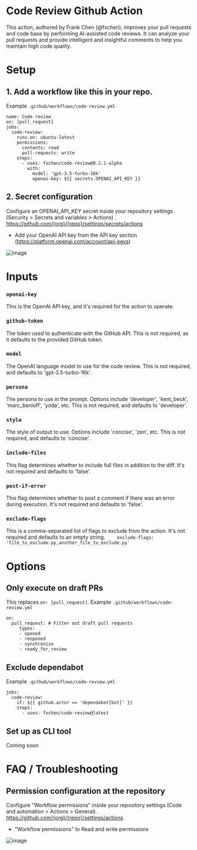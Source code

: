 # Code Review Github Action

This action, authored by Frank Chen (@fxchen), improves your pull requests and code base by performing AI-assisted code reviews. It can analyze your pull requests and provide intelligent and insightful comments to help you maintain high code quality.

# Setup

## 1. Add a workflow like this in your repo.

Example `.github/workflows/code-review.yml`

```
name: Code review
on: [pull_request]
jobs:
  code-review:
    runs-on: ubuntu-latest
    permissions:
      contents: read
      pull-requests: write
    steps:
      - uses: fxchen/code-review@0.2.1-alpha
        with:
          model: 'gpt-3.5-turbo-16k'
          openai-key: ${{ secrets.OPENAI_API_KEY }}
```

## 2. Secret configuration

Configure an OPENAI_API_KEY secret inside your repository settings (Security > Secrets and variables > Actions) . https://github.com/{org}/{repo}/settings/secrets/actions
- Add your OpenAI API key from the API key section (https://platform.openai.com/account/api-keys)

![image](https://github.com/fxchen/code-review/assets/178719/3370b01a-6bb4-417d-a2ca-82507b5fc4b4)


# Inputs

### `openai-key`
This is the OpenAI API key, and it's required for the action to operate.

### `github-token`
The token used to authenticate with the GitHub API. This is not required, as it defaults to the provided GitHub token.

### `model`
The OpenAI language model to use for the code review. This is not required, and defaults to 'gpt-3.5-turbo-16k'.

### `persona`
The persona to use in the prompt. Options include 'developer', 'kent_beck', 'marc_benioff', 'yoda', etc. This is not required, and defaults to 'developer'.

### `style`
The style of output to use. Options include 'concise', 'zen', etc. This is not required, and defaults to 'concise'.

### `include-files`
This flag determines whether to include full files in addition to the diff. It's not required and defaults to 'false'.

### `post-if-error`
This flag determines whether to post a comment if there was an error during execution. It's not required and defaults to 'false'.

### `exclude-flags`
This is a comma-separated list of flags to exclude from the action. It's not required and defaults to an empty string.
```    exclude-flags: 'file_to_exclude.py,another_file_to_exclude.py'```

# Options

## Only execute on draft PRs
This replaces `on: [pull_request]`. Example `.github/workflows/code-review.yml`
```
on:
  pull_request: # Filter out draft pull requests
     types:
     - opened
     - reopened
     - synchronize
     - ready_for_review
```

## Exclude dependabot
Example `.github/workflows/code-review.yml`
```
jobs:
  code-review:
    if: ${{ github.actor == 'dependabot[bot]' }}
    steps:
      - uses: fxchen/code-review@latest
```

## Set up as CLI tool

Coming soon

# FAQ / Troubleshooting

## Permission configuration at the repository

Configure "Workflow permissions" inside your repository settings (Code and automation > Actions > General). https://github.com/{org}/{repo}/settings/actions
- "Workflow permissions" to Read and write permissions

![image](https://github.com/fxchen/code-review/assets/178719/c04067c9-9476-4474-85ca-854893466807)

